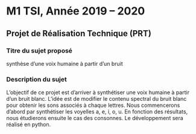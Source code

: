 # M1 TSI, Année 2019 – 2020
## Projet de Réalisation Technique (PRT)

### Titre du sujet proposé 
synthèse d’une voix humaine à partir d’un bruit

### Description du sujet 
L’objectif de ce projet est d’arriver à synthétiser une voix humaine à partir d’un bruit blanc. L’idée est de modifier le contenu spectral du bruit blanc pour obtenir les sons associés à chaque lettres. Nous commencerons d’abord par synthétiser les voyelles a, e, i, o, u. En fonction des résultats, nous étudierons ensuite le cas des consonnes. Le développement sera réalisé en python.


